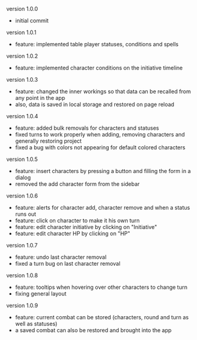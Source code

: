 version 1.0.0

- initial commit

version 1.0.1

- feature: implemented table player statuses, conditions and spells

version 1.0.2

- feature: implemented character conditions on the initiative timeline

version 1.0.3 

- feature: changed the inner workings so that data can be recalled from any point in the app
- also, data is saved in local storage and restored on page reload

version 1.0.4

- feature: added bulk removals for characters and statuses
- fixed turns to work properly when adding, removing characters and generally restoring project
- fixed a bug with colors not appearing for default colored characters

version 1.0.5

- feature: insert characters by pressing a button and filling the form in a dialog
- removed the add character form from the sidebar

version 1.0.6

- feature: alerts for character add, character remove and when a status runs out 
- feature: click on character to make it his own turn
- feature: edit character initiative by clicking on "Initiative"
- feature: edit character HP by clicking on "HP"

version 1.0.7

- feature: undo last character removal
- fixed a turn bug on last character removal

version 1.0.8

- feature: tooltips when hovering over other characters to change turn
- fixing general layout 

version 1.0.9

- feature: current combat can be stored (characters, round and turn as well as statuses)
- a saved combat can also be restored and brought into the app